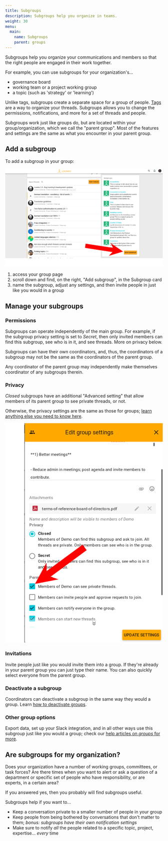 ```yaml
---
title: Subgroups
description: Subgroups help you organize in teams.
weight: 30
menu:
  main:
    name: Subgroups
    parent: groups
---
```


Subgroups help you organize your communications and members so that the right people are engaged in their work together.

For example, you can use subgroups for your organization's…
- governance board
- working team or a project working group
- a topic (such as 'strategy' or 'learning')

Unlike tags, subgroups create a separate space for a group of people. [Tags](/en/user_manual/threads/thread_admin/#using-category-tags) are a way to organize your threads. Subgroups allows you to change the permissions, notifications, and more for a set of threads and people.

Subgroups work just like groups do, but are located within your group/organization, which we call the "parent group". Most of the features and settings are the same as what you encounter in your parent group.

## Add a subgroup

To add a subgroup in your group:

![Arrow point to the subgroup panel on the right column of the group page](subgroup_panel.png)

1. access your group page
2. scroll down and find, on the right, "Add subgroup", in the Subgroup card
3. name the subgroup, adjust any settings, and then invite people in just like you would in a group

## Manage your subgroups

### Permissions

Subgroups can operate independently of the main group. For example, if the subgroup privacy setting is set to _Secret_, then only invited members can find this subgroup, see who is in it, and see threads. More on privacy below.

Subgroups can have their own coordinators, and, thus, the coordinators of a subgroup may not be the same as the coordinators of the parent group.

Any coordinator of the parent group may independently make themselves coordinator of any subgroups therein.

### Privacy

_Closed_ subgroups have an additional "Advanced setting" that allow members of its parent group to see private threads, or not.

Otherwise, the privacy settings are the same as those for groups; [learn anything else you need to know here](/en/user_manual/getting_started/starting_a_group/#privacy).

![arrow pointing to the option for "Members of [Group name] can see private threads"](members_view_private_subgroup.png)

### Invitations

Invite people just like you would invite them into a group. If they're already in your parent group you can just type their name. You can also quickly select everyone from the parent group.

### Deactivate a subgroup

Coordinators can deactivate a subgroup in the same way they would a group. Learn [how to deactivate groups](/en/user_manual/groups/deleting_archiving).

### Other group options

Export data, set up your Slack integration, and in all other ways use this subgroup just like you would a group; check our [help articles on _groups_ for more](/en/user_manual/groups/).

## Are subgroups for my organization?

Does your organization have a number of working groups, committees, or task forces? Are there times when you want to alert or ask a question of a department or specific set of people who have responsibility, or are experts, in a certain area?

If you answered yes, then you probably will find subgroups useful.

Subgroups help if you want to…

- Keep a conversation private to a smaller number of people in your group
- Keep people from being bothered by conversations that don't matter to them; _bonus: subgroups have their own notification settings_
- Make sure to notify _all_ the people related to a specific topic, project, expertise… _every_ time
